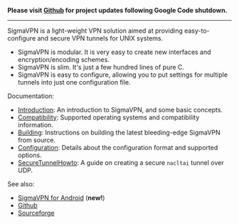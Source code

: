 **Please visit [Github](http://github.com/neilalexander/sigmavpn/) for project updates following Google Code shutdown.**


---


SigmaVPN is a light-weight VPN solution aimed at providing easy-to-configure and secure VPN tunnels for UNIX systems.

  * SigmaVPN is modular. It is very easy to create new interfaces and encryption/encoding schemes.
  * SigmaVPN is slim. It's just a few hundred lines of pure C.
  * SigmaVPN is easy to configure, allowing you to put settings for multiple tunnels into just one configuration file.

Documentation:

  * [Introduction](Introduction.md): An introduction to SigmaVPN, and some basic concepts.
  * [Compatibility](Compatibility.md): Supported operating systems and compatibility information.
  * [Building](Building.md): Instructions on building the latest bleeding-edge SigmaVPN from source.
  * [Configuration](Configuration.md): Details about the configuration format and supported options.
  * [SecureTunnelHowto](SecureTunnelHowto.md): A guide on creating a secure `nacltai` tunnel over UDP.

See also:

  * [SigmaVPN for Android](https://market.android.com/details?id=com.frozenriver.sigmavpn) (**new!**)
  * [Github](http://github.com/neilalexander/sigmavpn/)
  * [Sourceforge](https://sourceforge.net/p/sigmavpn/)
